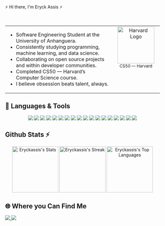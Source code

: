   
<div> 
     	  
 ⚡ Hi there, I'm Eryck Assis ⚡
 <br>
 
<br>

<table>
  <tr>
    <td>
      <ul>
        <li>Software Engineering Student at the University of Anhanguera.</li>
        <li>Consistently studying programming, machine learning, and data science.</li>
        <li>Collaborating on open source projects and within developer communities.</li>
        <li>Completed CS50 — Harvard’s Computer Science course.</li>
        <li>I believe obsession beats talent, always.</li>
      </ul>
    </td>
    <td width="140" align="right" valign="top">
      <div align="center">
        <img src="https://i.pinimg.com/736x/54/ef/03/54ef037b535e78a03c672faef2911a03.jpg" alt="Harvard Logo" width="120"/><br>
        <sub>CS50 — Harvard</sub>
      </div>
    </td>
  </tr>
</table>


 ## 🧰 Languages & Tools
 
<p align="center">
  <img src="https://img.shields.io/badge/Full%20Stack-000000?style=for-the-badge&logo=appveyor&logoColor=00ffc8&labelColor=000000"/>
  <img src="https://img.shields.io/badge/JAVASCRIPT-000000?style=for-the-badge&logo=javascript&logoColor=00ffc8&labelColor=000000"/>
  <img src="https://img.shields.io/badge/TYPESCRIPT-000000?style=for-the-badge&logo=typescript&logoColor=00ffc8&labelColor=000000"/>
  <img src="https://img.shields.io/badge/REACT-000000?style=for-the-badge&logo=react&logoColor=00ffc8&labelColor=000000"/>
  <img src="https://img.shields.io/badge/NODE.JS-000000?style=for-the-badge&logo=node.js&logoColor=00ffc8&labelColor=000000"/>
  <img src="https://img.shields.io/badge/SOLID-000000?style=for-the-badge&logo=checkmarx&logoColor=00ffc8&labelColor=000000"/>
  <img src="https://img.shields.io/badge/NESTJS-000000?style=for-the-badge&logo=nestjs&logoColor=00ffc8&labelColor=000000"/>
  <img src="https://img.shields.io/badge/DOCKER-000000?style=for-the-badge&logo=docker&logoColor=00ffc8&labelColor=000000"/>
  <img src="https://img.shields.io/badge/POSTGRESQL-000000?style=for-the-badge&logo=postgresql&logoColor=00ffc8&labelColor=000000"/>
  <img src="https://img.shields.io/badge/HTML-000000?style=for-the-badge&logo=html5&logoColor=00ffc8&labelColor=000000"/>
  <img src="https://img.shields.io/badge/CSS-000000?style=for-the-badge&logo=css3&logoColor=00ffc8&labelColor=000000"/>
  <img src="https://img.shields.io/badge/DEVOPS-000000?style=for-the-badge&logo=dev.to&logoColor=00ffc8&labelColor=000000"/>
  <img src="https://img.shields.io/badge/MYSQL-000000?style=for-the-badge&logo=mysql&logoColor=00ffc8&labelColor=000000"/>
  <img src="https://img.shields.io/badge/NOSQL-000000?style=for-the-badge&logo=mongodb&logoColor=00ffc8&labelColor=000000"/>
  <img src="https://img.shields.io/badge/QA-000000?style=for-the-badge&logo=testing-library&logoColor=00ffc8&labelColor=000000"/>
  <img src="https://img.shields.io/badge/MACHINE%20LEARNING-000000?style=for-the-badge&logo=openai&logoColor=00ffc8&labelColor=000000"/> <!-- Machine Learning shield criativo usando o logo do OpenAI -->
  <img src="https://img.shields.io/badge/PYTHON-000000?style=for-the-badge&logo=python&logoColor=00ffc8&labelColor=000000"/>
  <img src="https://img.shields.io/badge/UNIX-000000?style=for-the-badge&logo=gnubash&logoColor=00ffc8&labelColor=000000"/>
</p>


## Github Stats ⚡

<p align="center">
  <img height="150em" src="https://github-readme-stats.vercel.app/api?username=eryckassis&show_icons=true&title_color=00ffff&icon_color=00ffff&text_color=00ffff&bg_color=000000&border_color=00ffff&hide_border=true&count_private=true&cache_seconds=18000" alt="Eryckassis's Stats"/>
  <img height="150em" src="https://github-readme-streak-stats.herokuapp.com/?user=eryckassis&theme=dark&ring=00ffff&fire=00ffff&currStreakLabel=00ffff&background=000000&hide_border=true&cache_seconds=1800" alt="Eryckassis's Streak"/>
 <img height="150em" src="https://github-readme-stats.vercel.app/api/top-langs/?username=eryckassis&layout=compact&title_color=00ffc8&text_color=00ffc8&bg_color=000000&border_color=00ffc8&hide_border=true&show_icons=true&cache_seconds=1800" alt="Eryckassis's Top Languages"/>
</p>

## 🌐 Where you Can Find Me

 <a href="mailto:eng.assis.dev@gmail.com">
  <img src="https://img.shields.io/badge/-Gmail-000000?style=for-the-badge&logo=gmail&logoColor=white" target="_blank"/>
</a>
<a href="https://www.linkedin.com/in/eryck-assis-" target="_blank">
  <img src="https://img.shields.io/badge/-LinkedIn-000000?style=for-the-badge&logo=linkedin&logoColor=white" target="_blank"/>
</a>
  
</div>








